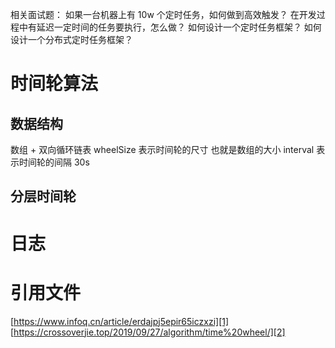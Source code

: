 相关面试题：
如果一台机器上有 10w 个定时任务，如何做到高效触发？
在开发过程中有延迟一定时间的任务要执行，怎么做？
如何设计一个定时任务框架？
如何设计一个分布式定时任务框架？

# 时间轮算法
## 数据结构
数组 + 双向循环链表
wheelSize 表示时间轮的尺寸 也就是数组的大小
interval 表示时间轮的间隔   30s


## 分层时间轮

# 日志

# 引用文件
[https://www.infoq.cn/article/erdajpj5epir65iczxzi][1]
[https://crossoverjie.top/2019/09/27/algorithm/time%20wheel/][2]

[1]:	https://www.infoq.cn/article/erdajpj5epir65iczxzi
[2]:	https://crossoverjie.top/2019/09/27/algorithm/time%20wheel/